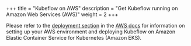 +++
title = "Kubeflow on AWS"
description = "Get Kubeflow running on Amazon Web Services (AWS)"
weight = 2
+++

Please refer to the [deployment section](/docs/aws/deploy) in the
[AWS docs](/docs/aws/) for information on setting up your AWS environment and deploying Kubeflow on Amazon Elastic Container Service for Kubernetes (Amazon EKS).
